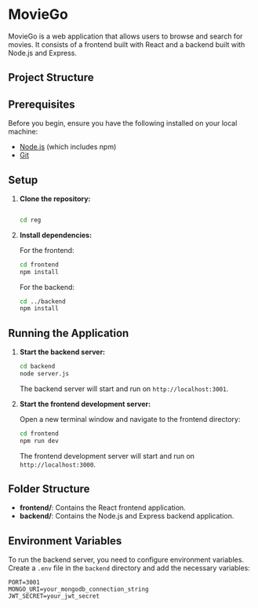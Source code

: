 # MovieGo

MovieGo is a web application that allows users to browse and search for movies. It consists of a frontend built with React and a backend built with Node.js and Express.

## Project Structure


## Prerequisites

Before you begin, ensure you have the following installed on your local machine:

- [Node.js](https://nodejs.org/) (which includes npm)
- [Git](https://git-scm.com/)

## Setup

1. **Clone the repository:**

    ```bash
    
    cd reg
    

2. **Install dependencies:**

    For the frontend:

    ```bash
    cd frontend
    npm install
    ```

    For the backend:

    ```bash
    cd ../backend
    npm install
    ```

## Running the Application

1. **Start the backend server:**

    ```bash
    cd backend
    node server.js
    ```

    The backend server will start and run on `http://localhost:3001`.

2. **Start the frontend development server:**

    Open a new terminal window and navigate to the frontend directory:

    ```bash
    cd frontend
    npm run dev
    ```

    The frontend development server will start and run on `http://localhost:3000`.

## Folder Structure

- **frontend/**: Contains the React frontend application.
- **backend/**: Contains the Node.js and Express backend application.

## Environment Variables

To run the backend server, you need to configure environment variables. Create a `.env` file in the `backend` directory and add the necessary variables:

```env
PORT=3001
MONGO_URI=your_mongodb_connection_string
JWT_SECRET=your_jwt_secret
